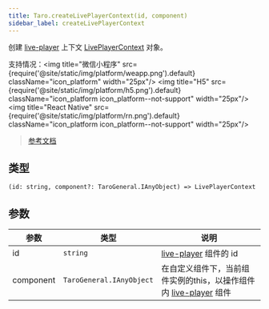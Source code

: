 ```yaml
---
title: Taro.createLivePlayerContext(id, component)
sidebar_label: createLivePlayerContext
---
```


创建 [live-player](https://developers.weixin.qq.com/miniprogram/dev/component/live-player.html) 上下文 [LivePlayerContext](https://developers.weixin.qq.com/miniprogram/dev/api/media/live/LivePlayerContext.html) 对象。

支持情况：<img title="微信小程序" src={require('@site/static/img/platform/weapp.png').default} className="icon_platform" width="25px"/> <img title="H5" src={require('@site/static/img/platform/h5.png').default} className="icon_platform icon_platform--not-support" width="25px"/> <img title="React Native" src={require('@site/static/img/platform/rn.png').default} className="icon_platform icon_platform--not-support" width="25px"/>

> [参考文档](https://developers.weixin.qq.com/miniprogram/dev/api/media/live/wx.createLivePlayerContext.html)

## 类型

```tsx
(id: string, component?: TaroGeneral.IAnyObject) => LivePlayerContext
```

## 参数

| 参数 | 类型 | 说明 |
| --- | --- | --- |
| id | `string` | [live-player](https://developers.weixin.qq.com/miniprogram/dev/component/live-player.html) 组件的 id |
| component | `TaroGeneral.IAnyObject` | 在自定义组件下，当前组件实例的this，以操作组件内 [live-player](https://developers.weixin.qq.com/miniprogram/dev/component/live-player.html) 组件 |
